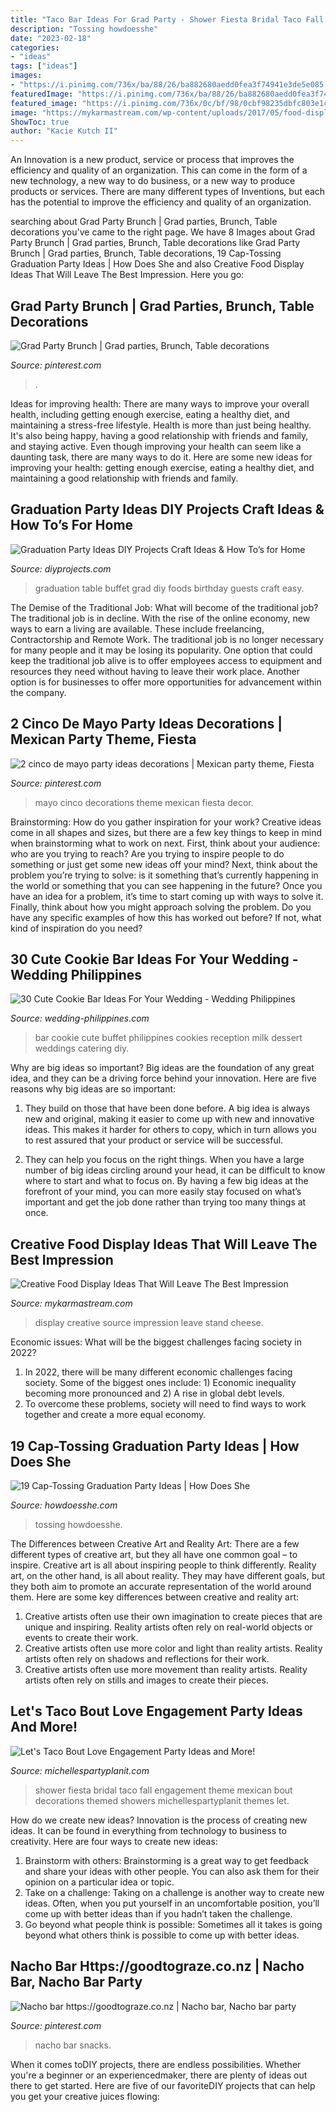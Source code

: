 ```yaml
---
title: "Taco Bar Ideas For Grad Party - Shower Fiesta Bridal Taco Fall Engagement Theme Mexican Bout Decorations Themed Showers Michellespartyplanit Themes Let"
description: "Tossing howdoesshe"
date: "2023-02-18"
categories:
- "ideas"
tags: ["ideas"]
images:
- "https://i.pinimg.com/736x/ba/88/26/ba882680aedd0fea3f74941e3de5e085.jpg"
featuredImage: "https://i.pinimg.com/736x/ba/88/26/ba882680aedd0fea3f74941e3de5e085.jpg"
featured_image: "https://i.pinimg.com/736x/0c/bf/98/0cbf98235dbfc803e1c1413b5937648e.jpg"
image: "https://mykarmastream.com/wp-content/uploads/2017/05/food-display-ideas-3.jpg"
ShowToc: true
author: "Kacie Kutch II"
---
```



An Innovation is a new product, service or process that improves the efficiency and quality of an organization. This can come in the form of a new technology, a new way to do business, or a new way to produce products or services. There are many different types of Inventions, but each has the potential to improve the efficiency and quality of an organization.

	

		
searching about Grad Party Brunch | Grad parties, Brunch, Table decorations you've came to the right page. We have 8 Images about Grad Party Brunch | Grad parties, Brunch, Table decorations like Grad Party Brunch | Grad parties, Brunch, Table decorations, 19 Cap-Tossing Graduation Party Ideas | How Does She and also Creative Food Display Ideas That Will Leave The Best Impression. Here you go:
		
    
## Grad Party Brunch | Grad Parties, Brunch, Table Decorations

<img loading=lazy src="https://i.pinimg.com/736x/ba/88/26/ba882680aedd0fea3f74941e3de5e085.jpg" onerror="this.onerror=null;this.src='https://tse4.mm.bing.net/th?id=OIP.Uw2ViHv5l_7D0Zw1L7IR2wHaJ3&amp;pid=15.1';" alt="Grad Party Brunch | Grad parties, Brunch, Table decorations">

_Source: pinterest.com_

>. 

	

Ideas for improving health: There are many ways to improve your overall health, including getting enough exercise, eating a healthy diet, and maintaining a stress-free lifestyle.
Health is more than just being healthy. It's also being happy, having a good relationship with friends and family, and staying active. Even though improving your health can seem like a daunting task, there are many ways to do it. Here are some new ideas for improving your health: getting enough exercise, eating a healthy diet, and maintaining a good relationship with friends and family.

    
## Graduation Party Ideas DIY Projects Craft Ideas &amp; How To’s For Home

<img loading=lazy src="https://diyprojects.com/wp-content/uploads/2016/05/Set-up-a-Buffet-Table-e1462481986530.jpg" onerror="this.onerror=null;this.src='https://tse4.mm.bing.net/th?id=OIP.6Qzpg--Qwf3-hZ-PZfqRhQHaLI&amp;pid=15.1';" alt="Graduation Party Ideas DIY Projects Craft Ideas &amp; How To’s for Home">

_Source: diyprojects.com_

>graduation table buffet grad diy foods birthday guests craft easy. 

	

The Demise of the Traditional Job: What will become of the traditional job?
The traditional job is in decline. With the rise of the online economy, new ways to earn a living are available. These include freelancing, Contractorship and Remote Work. The traditional job is no longer necessary for many people and it may be losing its popularity. One option that could keep the traditional job alive is to offer employees access to equipment and resources they need without having to leave their work place. Another option is for businesses to offer more opportunities for advancement within the company.

    
## 2 Cinco De Mayo Party Ideas Decorations | Mexican Party Theme, Fiesta

<img loading=lazy src="https://i.pinimg.com/originals/39/1b/e9/391be9999e14f5be6c93eb6b939a2b69.jpg" onerror="this.onerror=null;this.src='https://tse4.mm.bing.net/th?id=OIP.iMKAt0_Ci3cYgNockGFARgHaLG&amp;pid=15.1';" alt="2 cinco de mayo party ideas decorations | Mexican party theme, Fiesta">

_Source: pinterest.com_

>mayo cinco decorations theme mexican fiesta decor. 

	

Brainstorming: How do you gather inspiration for your work?
Creative ideas come in all shapes and sizes, but there are a few key things to keep in mind when brainstorming what to work on next. First, think about your audience: who are you trying to reach? Are you trying to inspire people to do something or just get some new ideas off your mind? Next, think about the problem you’re trying to solve: is it something that’s currently happening in the world or something that you can see happening in the future? Once you have an idea for a problem, it’s time to start coming up with ways to solve it. Finally, think about how you might approach solving the problem. Do you have any specific examples of how this has worked out before? If not, what kind of inspiration do you need?

    
## 30 Cute Cookie Bar Ideas For Your Wedding - Wedding Philippines

<img loading=lazy src="http://www.wedding-philippines.com/wp-content/uploads/2015/09/Wedding-Philippines-30-Cute-Cookie-Bar-Buffet-Food-Ideas-For-Your-Wedding-15.jpg" onerror="this.onerror=null;this.src='https://tse4.mm.bing.net/th?id=OIP.1cf3sMXj56eYXGAzsXp5ZAHaLG&amp;pid=15.1';" alt="30 Cute Cookie Bar Ideas For Your Wedding - Wedding Philippines">

_Source: wedding-philippines.com_

>bar cookie cute buffet philippines cookies reception milk dessert weddings catering diy. 

	

Why are big ideas so important?
Big ideas are the foundation of any great idea, and they can be a driving force behind your innovation. Here are five reasons why big ideas are so important:
1. They build on those that have been done before. A big idea is always new and original, making it easier to come up with new and innovative ideas. This makes it harder for others to copy, which in turn allows you to rest assured that your product or service will be successful.

2. They can help you focus on the right things. When you have a large number of big ideas circling around your head, it can be difficult to know where to start and what to focus on. By having a few big ideas at the forefront of your mind, you can more easily stay focused on what’s important and get the job done rather than trying too many things at once.

    
## Creative Food Display Ideas That Will Leave The Best Impression

<img loading=lazy src="https://mykarmastream.com/wp-content/uploads/2017/05/food-display-ideas-3.jpg" onerror="this.onerror=null;this.src='https://tse3.mm.bing.net/th?id=OIP.jH6BB6ZuPNlxROrNZXOQJgEsDI&amp;pid=15.1';" alt="Creative Food Display Ideas That Will Leave The Best Impression">

_Source: mykarmastream.com_

>display creative source impression leave stand cheese. 

	

Economic issues: What will be the biggest challenges facing society in 2022?
1. In 2022, there will be many different economic challenges facing society. Some of the biggest ones include: 1) Economic inequality becoming more pronounced and 2) A rise in global debt levels.
2. To overcome these problems, society will need to find ways to work together and create a more equal economy.

    
## 19 Cap-Tossing Graduation Party Ideas | How Does She

<img loading=lazy src="https://howdoesshe.com/wp-content/uploads/2015/04/Graduation-party-Collage.jpg" onerror="this.onerror=null;this.src='https://tse3.mm.bing.net/th?id=OIP.4AHtt9eXcyt4lXos-f9JLQHaKC&amp;pid=15.1';" alt="19 Cap-Tossing Graduation Party Ideas | How Does She">

_Source: howdoesshe.com_

>tossing howdoesshe. 

	

The Differences between Creative Art and Reality Art: There are a few different types of creative art, but they all have one common goal – to inspire.
Creative art is all about inspiring people to think differently. Reality art, on the other hand, is all about reality. They may have different goals, but they both aim to promote an accurate representation of the world around them. Here are some key differences between creative and reality art: 
1) Creative artists often use their own imagination to create pieces that are unique and inspiring. Reality artists often rely on real-world objects or events to create their work. 
2) Creative artists often use more color and light than reality artists. Reality artists often rely on shadows and reflections for their work. 
3) Creative artists often use more movement than reality artists. Reality artists often rely on stills and images to create their pieces.

    
## Let&#039;s Taco Bout Love Engagement Party Ideas And More!

<img loading=lazy src="https://i0.wp.com/michellespartyplanit.com/wp-content/uploads/2016/10/Fiesta-Bridal-Shower-1.png?resize=683%2C1024&amp;ssl=1" onerror="this.onerror=null;this.src='https://tse4.mm.bing.net/th?id=OIP.Ry3N2GaCqvDe3RpIHvehEAHaLG&amp;pid=15.1';" alt="Let&#039;s Taco Bout Love Engagement Party Ideas and More!">

_Source: michellespartyplanit.com_

>shower fiesta bridal taco fall engagement theme mexican bout decorations themed showers michellespartyplanit themes let. 

	

How do we create new ideas?
Innovation is the process of creating new ideas. It can be found in everything from technology to business to creativity. Here are four ways to create new ideas:

1. Brainstorm with others: Brainstorming is a great way to get feedback and share your ideas with other people. You can also ask them for their opinion on a particular idea or topic.
2. Take on a challenge: Taking on a challenge is another way to create new ideas. Often, when you put yourself in an uncomfortable position, you’ll come up with better ideas than if you hadn’t taken the challenge.
3. Go beyond what people think is possible: Sometimes all it takes is going beyond what others think is possible to come up with better ideas.

    
## Nacho Bar Https://goodtograze.co.nz | Nacho Bar, Nacho Bar Party

<img loading=lazy src="https://i.pinimg.com/736x/0c/bf/98/0cbf98235dbfc803e1c1413b5937648e.jpg" onerror="this.onerror=null;this.src='https://tse2.mm.bing.net/th?id=OIP.geUcYCgiejMcD4Q0QCQ51AHaNL&amp;pid=15.1';" alt="Nacho bar https://goodtograze.co.nz | Nacho bar, Nacho bar party">

_Source: pinterest.com_

>nacho bar snacks. 

	

When it comes toDIY projects, there are endless possibilities. Whether you're a beginner or an experiencedmaker, there are plenty of ideas out there to get started. Here are five of our favoriteDIY projects that can help you get your creative juices flowing: 

